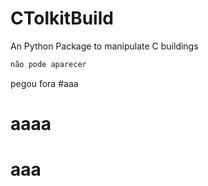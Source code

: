 # CTolkitBuild
An Python Package to manipulate C buildings

<!-- codeof:exemples/sql.c-->
~~~c
não pode aparecer 
~~~
pegou fora
#aaa 
# aaaa
# aaa